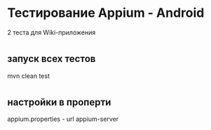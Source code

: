 <h1>Тестирование Appium - Android</h1>
2 теста для Wiki-приложения

# <h2>запуск всех тестов</h2>
mvn clean test

# <h2>настройки в проперти</h2>
appium.properties - url appium-server

